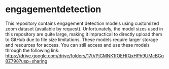 # engagementdetection

This repository contains engagement detection models using customized zoom dataset (available by request). Unfortunately, the model sizes used in this repository are quite large, making it impractical to directly upload them to GitHub due to file size limitations. These models require larger storage and resources for access. You can still access and use these models through the following link: https://drive.google.com/drive/folders/17tVPjGMNK1fOEHfQxHPh9UMcBGq8Z798?usp=sharing
